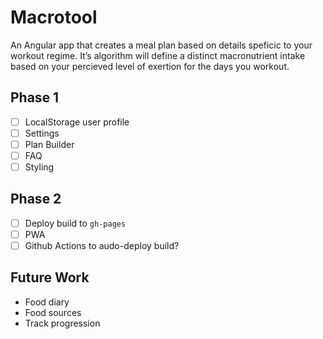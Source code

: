 # Macrotool

An Angular app that creates a meal plan based on details speficic to your workout regime. It’s algorithm will define a distinct macronutrient intake based on your percieved level of exertion for the days you workout.

## Phase 1
- [ ] LocalStorage user profile
- [ ] Settings
- [ ] Plan Builder
- [ ] FAQ
- [ ] Styling

## Phase 2
- [ ] Deploy build to `gh-pages`
- [ ] PWA
- [ ] Github Actions to audo-deploy build?

## Future Work
- Food diary
- Food sources
- Track progression

<!-- 
This project was generated with [Angular CLI](https://github.com/angular/angular-cli) version 9.1.4.

## Development server

Run `ng serve` for a dev server. Navigate to `http://localhost:4200/`. The app will automatically reload if you change any of the source files.

## Code scaffolding

Run `ng generate component component-name` to generate a new component. You can also use `ng generate directive|pipe|service|class|guard|interface|enum|module`.

## Build

Run `ng build` to build the project. The build artifacts will be stored in the `dist/` directory. Use the `--prod` flag for a production build.

## Running unit tests

Run `ng test` to execute the unit tests via [Karma](https://karma-runner.github.io).

## Running end-to-end tests

Run `ng e2e` to execute the end-to-end tests via [Protractor](http://www.protractortest.org/).

## Further help

To get more help on the Angular CLI use `ng help` or go check out the [Angular CLI README](https://github.com/angular/angular-cli/blob/master/README.md). -->
